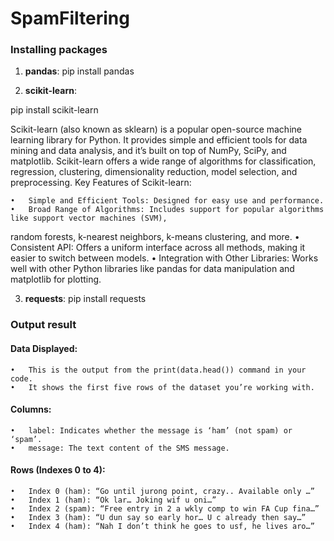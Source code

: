 # SpamFiltering

### Installing packages

1. **pandas**:
pip install pandas 

2. **scikit-learn**:

pip install scikit-learn 

Scikit-learn (also known as sklearn) is a popular open-source machine learning library for Python. 
It provides simple and efficient tools for data mining and data analysis, and it’s built on top of NumPy, 
SciPy, and matplotlib. Scikit-learn offers a wide range of algorithms for classification, regression, 
clustering, dimensionality reduction, model selection, and preprocessing.
Key Features of Scikit-learn:

	•	Simple and Efficient Tools: Designed for easy use and performance.
	•	Broad Range of Algorithms: Includes support for popular algorithms like support vector machines (SVM), 
random forests, k-nearest neighbors, k-means clustering, and more.
	•	Consistent API: Offers a uniform interface across all methods, making it easier to switch between models.
	•	Integration with Other Libraries: Works well with other Python libraries like pandas 
for data manipulation and matplotlib for plotting.

3. **requests**:
pip install requests

### Output result
#### Data Displayed:
	•	This is the output from the print(data.head()) command in your code.
	•	It shows the first five rows of the dataset you’re working with.
#### Columns:
	•	label: Indicates whether the message is ‘ham’ (not spam) or ‘spam’.
	•	message: The text content of the SMS message. 
#### Rows (Indexes 0 to 4):
	•	Index 0 (ham): “Go until jurong point, crazy.. Available only …”
	•	Index 1 (ham): “Ok lar… Joking wif u oni…”
	•	Index 2 (spam): “Free entry in 2 a wkly comp to win FA Cup fina…”
	•	Index 3 (ham): “U dun say so early hor… U c already then say…”
	•	Index 4 (ham): “Nah I don’t think he goes to usf, he lives aro…”